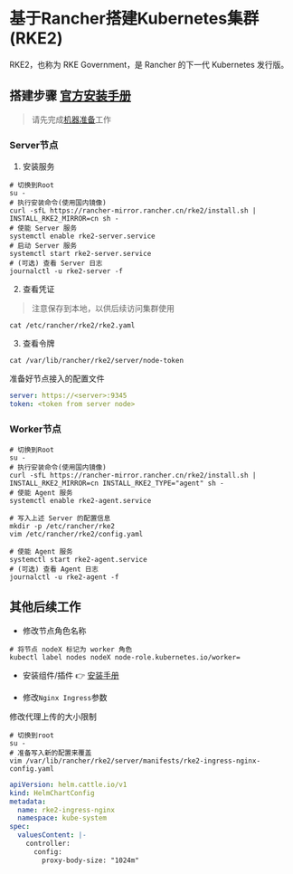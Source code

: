 # 基于Rancher搭建Kubernetes集群 (RKE2)

RKE2，也称为 RKE Government，是 Rancher 的下一代 Kubernetes 发行版。

## 搭建步骤 [官方安装手册](https://docs.rke2.io/zh/)

> 请先完成[机器准备](VMs.md)工作

### Server节点

1. 安装服务

```shell
# 切换到Root
su -
# 执行安装命令(使用国内镜像)
curl -sfL https://rancher-mirror.rancher.cn/rke2/install.sh | INSTALL_RKE2_MIRROR=cn sh -
# 使能 Server 服务
systemctl enable rke2-server.service
# 启动 Server 服务
systemctl start rke2-server.service
# (可选) 查看 Server 日志
journalctl -u rke2-server -f
```

2. 查看凭证

> 注意保存到本地，以供后续访问集群使用

```shell
cat /etc/rancher/rke2/rke2.yaml
```

3. 查看令牌

```shell
cat /var/lib/rancher/rke2/server/node-token
```

准备好节点接入的配置文件

```yaml
server: https://<server>:9345
token: <token from server node>
```

### Worker节点

```shell
# 切换到Root
su -
# 执行安装命令(使用国内镜像)
curl -sfL https://rancher-mirror.rancher.cn/rke2/install.sh | INSTALL_RKE2_MIRROR=cn INSTALL_RKE2_TYPE="agent" sh -
# 使能 Agent 服务
systemctl enable rke2-agent.service

# 写入上述 Server 的配置信息
mkdir -p /etc/rancher/rke2
vim /etc/rancher/rke2/config.yaml

# 使能 Agent 服务
systemctl start rke2-agent.service
# (可选) 查看 Agent 日志
journalctl -u rke2-agent -f
```

## 其他后续工作

- 修改节点角色名称

```shell
# 将节点 nodeX 标记为 worker 角色
kubectl label nodes nodeX node-role.kubernetes.io/worker=
```

- 安装组件/插件 👉 [安装手册](COMPONENT.md)

- 修改`Nginx Ingress`参数

修改代理上传的大小限制

```shell
# 切换到root
su -
# 准备写入新的配置来覆盖
vim /var/lib/rancher/rke2/server/manifests/rke2-ingress-nginx-config.yaml
```

```yaml
apiVersion: helm.cattle.io/v1
kind: HelmChartConfig
metadata:
  name: rke2-ingress-nginx
  namespace: kube-system
spec:
  valuesContent: |-
    controller:
      config:
        proxy-body-size: "1024m"
```
